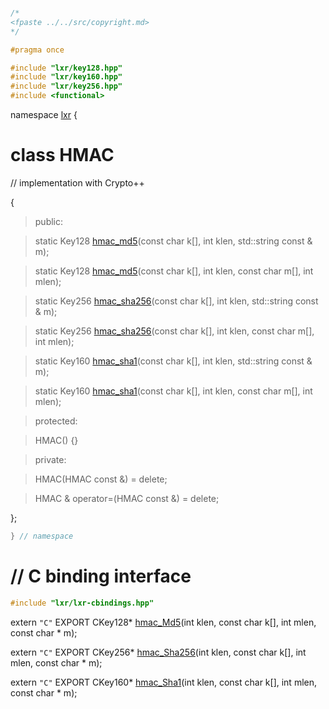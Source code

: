 ```cpp

/*
<fpaste ../../src/copyright.md>
*/

#pragma once

#include "lxr/key128.hpp"
#include "lxr/key160.hpp"
#include "lxr/key256.hpp"
#include <functional>

````

namespace [lxr](namespace.list) {


# class HMAC

// implementation with Crypto++

{

>public:

>static Key128 [hmac_md5](hmac_functions.cpp.md)(const char k[], int klen, std::string const & m);

>static Key128 [hmac_md5](hmac_functions.cpp.md)(const char k[], int klen, const char m[], int mlen);

>static Key256 [hmac_sha256](hmac_functions.cpp.md)(const char k[], int klen, std::string const & m);

>static Key256 [hmac_sha256](hmac_functions.cpp.md)(const char k[], int klen, const char m[], int mlen);

>static Key160 [hmac_sha1](hmac_functions.cpp.md)(const char k[], int klen, std::string const & m);

>static Key160 [hmac_sha1](hmac_functions.cpp.md)(const char k[], int klen, const char m[], int mlen);

>protected:

>HMAC() {}

>private:

>HMAC(HMAC const &) = delete;

>HMAC & operator=(HMAC const &) = delete;

};

```cpp
} // namespace
```

# // C binding interface
```cpp
#include "lxr/lxr-cbindings.hpp"
```

extern `"C"` EXPORT
CKey128* [hmac_Md5](hmac_cbindings.cpp.md)(int klen, const char k[], int mlen, const char * m);

extern `"C"` EXPORT
CKey256* [hmac_Sha256](hmac_cbindings.cpp.md)(int klen, const char k[], int mlen, const char * m);

extern `"C"` EXPORT
CKey160* [hmac_Sha1](hmac_cbindings.cpp.md)(int klen, const char k[], int mlen, const char * m);
